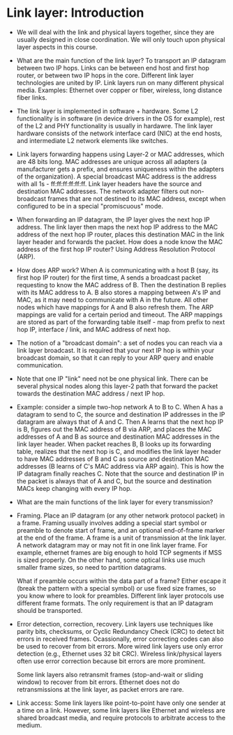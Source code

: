 Link layer: Introduction
==========================

* We will deal with the link and physical layers together, since they
  are usually designed in close coordination. We will only touch upon
  physical layer aspects in this course.

* What are the main function of the link layer? To transport an IP
  datagram between two IP hops. Links can be between end host and
  first hop router, or between two IP hops in the core. Different link
  layer technologies are united by IP. Link layers run on many
  different physical media. Examples: Ethernet over copper or fiber,
  wireless, long distance fiber links.

* The link layer is implemented in software + hardware. Some L2
  functionality is in software (in device drivers in the OS for
  example), rest of the L2 and PHY functionality is usually in
  hardawre. The link layer hardware consists of the network interface
  card (NIC) at the end hosts, and intermediate L2 network elements
  like switches.

* Link layers forwarding happens using Layer-2 or MAC addresses, which
  are 48 bits long. MAC addresses are unique across all adapters (a
  manufacturer gets a prefix, and ensures uniqueness within the
  adapters of the organization). A special broadcast MAC address is
  the address with all 1s - ff:ff:ff:ff:ff:ff. Link layer headers have
  the source and destination MAC addresses. The network adapter
  filters out non-broadcast frames that are not destined to its MAC
  address, except when configured to be in a special "promiscuous"
  mode.

* When forwarding an IP datagram, the IP layer gives the next hop IP
  address. The link layer then maps the next hop IP address to the MAC
  address of the next hop IP router, places this destination MAC in
  the link layer header and forwards the packet. How does a node know
  the MAC address of the first hop IP router? Using Address Resolution
  Protocol (ARP).

* How does ARP work? When A is communicating with a host B (say, its
  first hop IP router) for the first time, A sends a broadcast packet
  requesting to know the MAC address of B. Then the destination B
  replies with its MAC address to A. B also stores a mapping between
  A's IP and MAC, as it may need to communicate with A in the
  future. All other nodes which have mappings for A and B also refresh
  them. The ARP mappings are valid for a certain period and
  timeout. The ARP mappings are stored as part of the forwarding table
  itself - map from prefix to next hop IP, interface / link, and MAC
  address of next hop.

* The notion of a "broadcast domain": a set of nodes you can reach via
  a link layer broadcast. It is required that your next IP hop is
  within your broadcast domain, so that it can reply to your ARP
  query and enable communication.

* Note that one IP "link" need not be one physical link. There can be
  several physical nodes along this layer-2 path that forward the
  packet towards the destination MAC address / next IP hop.

* Example: consider a simple two-hop network A to B to C. When A has a
  datagram to send to C, the source and destination IP addresses in
  the IP datagram are always that of A and C. Then A learns that the
  next hop IP is B, figures out the MAC address of B via ARP, and
  places the MAC addresses of A and B as source and destination MAC
  addresses in the link layer header. When packet reaches B, B looks
  up its forwarding table, realizes that the next hop is C, and
  modifies the link layer header to have MAC addresses of B and C as
  source and destination MAC addresses (B learns of C's MAC address
  via ARP again). This is how the IP datagram finally reaches C. Note
  that the source and destination IP in the packet is always that of A
  and C, but the source and destination MACs keep changing with every
  IP hop.

* What are the main functions of the link layer for every transmission?

- Framing. Place an IP datagram (or any other network protocol packet)
  in a frame. Framing usually involves adding a special start symbol
  or preamble to denote start of frame, and an optional end-of-frame
  marker at the end of the frame. A frame is a unit of transmission at
  the link layer. A network datagram may or may not fit in one link
  layer frame. For example, ethernet frames are big enough to hold TCP
  segments if MSS is sized properly. On the other hand, some optical
  links use much smaller frame sizes, so need to partition datagrams.

  What if preamble occurs within the data part of a frame? Either
  escape it (break the pattern with a special symbol) or use fixed
  size frames, so you know where to look for preambles. Different link
  layer protocols use different frame formats. The only requirement is
  that an IP datagram should be transported.

- Error detection, correction, recovery. Link layers use techniques
  like parity bits, checksums, or Cyclic Redundancy Check (CRC) to
  detect bit errors in received frames. Ocassionally, error correcting
  codes can also be used to recover from bit errors. More wired link
  layers use only error detection (e.g., Ethernet uses 32 bit
  CRC). Wireless link/physical layers often use error correction
  because bit errors are more prominent.

  Some link layers also retransmit frames (stop-and-wait or sliding
  window) to recover from bit errors. Ethernet does not do
  retransmissions at the link layer, as packet errors are rare.

- Link access: Some link layers like point-to-point have only one
  sender at a time on a link. However, some link layers like Ethernet
  and wireless are shared broadcast media, and require protocols to
  arbitrate access to the medium.

